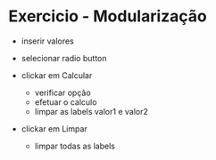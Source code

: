 # Exercicio - Modularização

+ inserir valores

+ selecionar radio button

+ clickar em Calcular
	-	verificar opção
	-	efetuar o calculo 
	-	limpar as labels valor1 e valor2

+ clickar em Limpar
	-	limpar todas as labels
